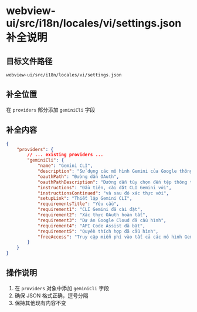 # webview-ui/src/i18n/locales/vi/settings.json 补全说明

## 目标文件路径

`webview-ui/src/i18n/locales/vi/settings.json`

## 补全位置

在 `providers` 部分添加 `geminiCli` 字段

## 补全内容

```json
{
	"providers": {
		// ... existing providers ...
		"geminiCli": {
			"name": "Gemini CLI",
			"description": "Sử dụng các mô hình Gemini của Google thông qua CLI Gemini",
			"oauthPath": "Đường dẫn OAuth",
			"oauthPathDescription": "Đường dẫn tùy chọn đến tệp thông tin xác thực OAuth. Mặc định: ~/.gemini/oauth_creds.json",
			"instructions": "Đầu tiên, cài đặt CLI Gemini với",
			"instructionsContinued": "và sau đó xác thực với",
			"setupLink": "Thiết lập Gemini CLI",
			"requirementsTitle": "Yêu cầu",
			"requirement1": "CLI Gemini đã cài đặt",
			"requirement2": "Xác thực OAuth hoàn tất",
			"requirement3": "Dự án Google Cloud đã cấu hình",
			"requirement4": "API Code Assist đã bật",
			"requirement5": "Quyền thích hợp đã cấu hình",
			"freeAccess": "Truy cập miễn phí vào tất cả các mô hình Gemini"
		}
	}
}
```

## 操作说明

1. 在 `providers` 对象中添加 `geminiCli` 字段
2. 确保 JSON 格式正确，逗号分隔
3. 保持其他现有内容不变
